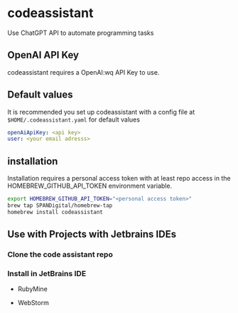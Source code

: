 # codeassistant
Use ChatGPT API to automate programming tasks

## OpenAI API Key

codeassistant requires a OpenAI:wq API Key to use.

## Default values

It is recommended you set up codeassistant with a config file at `$HOME/.codeassistant.yaml` for default values

```yaml
openAiApiKey: <api key>
user: <your email adresss>
```



## installation

Installation requires a personal access token with at least repo access in the HOMEBREW_GITHUB_API_TOKEN environment variable.

```bash
export HOMEBREW_GITHUB_API_TOKEN="<personal access token>"
brew tap SPANDigital/homebrew-tap
homebrew install codeassistant
```

## Use with Projects with Jetbrains IDEs

### Clone the code assistant repo

### Install in JetBrains IDE

- RubyMine

- WebStorm
